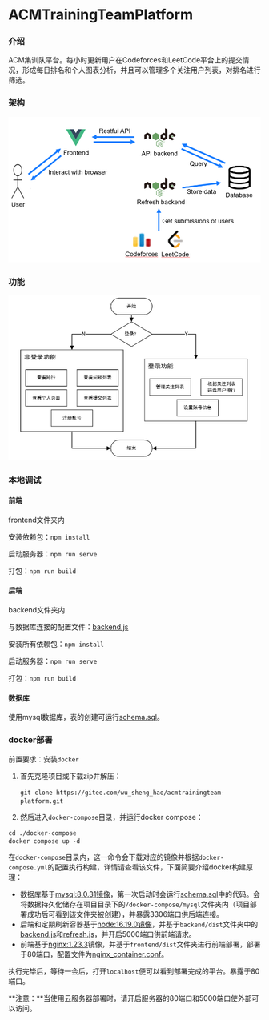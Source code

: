 # ACMTrainingTeamPlatform

### 介绍
ACM集训队平台。每小时更新用户在Codeforces和LeetCode平台上的提交情况，形成每日排名和个人图表分析，并且可以管理多个关注用户列表，对排名进行筛选。

### 架构

![framework](./document/img/framework.png)

### 功能

![流程图](./document/img/flow.png)

### 本地调试

#### 前端

frontend文件夹内

安装依赖包：`npm install`

启动服务器：`npm run serve`

打包：`npm run build`

#### 后端

backend文件夹内

与数据库连接的配置文件：[backend.js](backend/config/development.js)

安装所有依赖包：`npm install`

启动服务器：`npm run serve`

打包：`npm run build`

#### 数据库

使用mysql数据库，表的创建可运行[schema.sql](./docker-compose/schema.sql)。

### docker部署

前置要求：安装`docker`

1. 首先克隆项目或下载zip并解压：

   `git clone https://gitee.com/wu_sheng_hao/acmtrainingteam-platform.git`

2. 然后进入`docker-compose`目录，并运行docker compose：

```shell
cd ./docker-compose
docker compose up -d
```

在`docker-compose`目录内，这一命令会下载对应的镜像并根据`docker-compose.yml`的配置执行构建，详情请查看该文件，下面简要介绍docker构建原理：

- 数据库基于[mysql:8.0.31镜像](https://hub.docker.com/_/mysql)，第一次启动时会运行[schema.sql](./docker-compose/schema.sql)中的代码。会将数据持久化储存在项目目录下的`/docker-compose/mysql`文件夹内（项目部署成功后可看到该文件夹被创建），并暴露3306端口供后端连接。
- 后端和定期刷新容器基于[node:16.19.0镜像](https://hub.docker.com/_/node)，并基于`backend/dist`文件夹中的[backend.js](backend/dist/backend.js)和[refresh.js](backend/dist/refresh.js)，并开启5000端口供前端请求。
- 前端基于[nginx:1.23.3](https://hub.docker.com/_/nginx)镜像，并基于`frontend/dist`文件夹进行前端部署，部署于80端口，配置文件为[nginx_container.conf](./docker-compose/nginx_container.conf)。

执行完毕后，等待一会后，打开`localhost`便可以看到部署完成的平台。暴露于80端口。

**注意：**当使用云服务器部署时，请开启服务器的80端口和5000端口使外部可以访问。